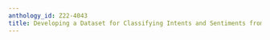 ```yaml
---
anthology_id: Z22-4043
title: Developing a Dataset for Classifying Intents and Sentiments from Judicial Conversations
---
```

